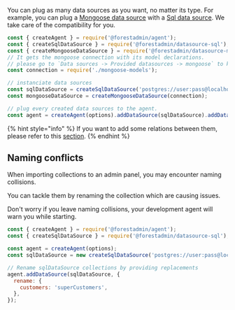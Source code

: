 You can plug as many data sources as you want, no matter its type.
For example, you can plug a [Mongoose data source](../provided/mongoose.md) with a [Sql data source](../provided/sql.md). We take care of the compatibility for you.

```javascript
const { createAgent } = require('@forestadmin/agent');
const { createSqlDataSource } = require('@forestadmin/datasource-sql');
const { createMongooseDataSource } = require('@forestadmin/datasource-mongoose');
// It gets the mongoose connection with its model declarations.
// please go to `Data sources -> Provided datasources -> mongoose` to know more about this line.
const connection = require('./mongoose-models'); 

// instanciate data sources
const sqlDataSource = createSqlDataSource('postgres://user:pass@localhost:5432/mySchema');
const mongooseDataSource = createMongooseDataSource(connection);

// plug every created data sources to the agent.
const agent = createAgent(options).addDataSource(sqlDataSource).addDataSource(mongooseDataSource);
```

{% hint style="info" %}
If you want to add some relations between them, please refer to this [section](../custom/query-translation/relationships.md).
{% endhint %}

## Naming conflicts

When importing collections to an admin panel, you may encounter naming collisions.

You can tackle them by renaming the collection which are causing issues.

Don't worry if you leave naming collisions, your development agent will warn you while starting.

```javascript
const { createAgent } = require('@forestadmin/agent');
const { createSqlDataSource } = require('@forestadmin/datasource-sql');

const agent = createAgent(options);
const sqlDataSource = new createSqlDataSource('postgres://user:pass@localhost:5432/mySchema');

// Rename sqlDataSource collections by providing replacements
agent.addDataSource(sqlDataSource, {
  rename: {
    customers: 'superCustomers',
  },
});
```
